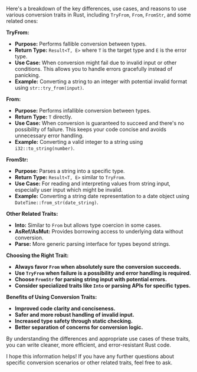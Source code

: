 Here's a breakdown of the key differences, use cases, and reasons to use various conversion traits in Rust, including `TryFrom`, `From`, `FromStr`, and some related ones:

**TryFrom:**

* **Purpose:** Performs fallible conversion between types.
* **Return Type:** `Result<T, E>` where `T` is the target type and `E` is the error type.
* **Use Case:** When conversion might fail due to invalid input or other conditions. This allows you to handle errors gracefully instead of panicking.
* **Example:** Converting a string to an integer with potential invalid format using `str::try_from(input)`.

**From:**

* **Purpose:** Performs infallible conversion between types.
* **Return Type:** `T` directly.
* **Use Case:** When conversion is guaranteed to succeed and there's no possibility of failure. This keeps your code concise and avoids unnecessary error handling.
* **Example:** Converting a valid integer to a string using `i32::to_string(number)`.

**FromStr:**

* **Purpose:** Parses a string into a specific type.
* **Return Type:** `Result<T, E>` similar to `TryFrom`.
* **Use Case:** For reading and interpreting values from string input, especially user input which might be invalid.
* **Example:** Converting a string date representation to a date object using `DateTime::from_str(date_string)`.

**Other Related Traits:**

* **Into:** Similar to `From` but allows type coercion in some cases.
* **AsRef/AsMut:** Provides borrowing access to underlying data without conversion.
* **Parse:** More generic parsing interface for types beyond strings.

**Choosing the Right Trait:**

* **Always favor `From` when absolutely sure the conversion succeeds.**
* **Use `TryFrom` when failure is a possibility and error handling is required.**
* **Choose `FromStr` for parsing string input with potential errors.**
* **Consider specialized traits like `Into` or parsing APIs for specific types.**

**Benefits of Using Conversion Traits:**

* **Improved code clarity and conciseness.**
* **Safer and more robust handling of invalid input.**
* **Increased type safety through static checking.**
* **Better separation of concerns for conversion logic.**

By understanding the differences and appropriate use cases of these traits, you can write cleaner, more efficient, and error-resistant Rust code.

I hope this information helps! If you have any further questions about specific conversion scenarios or other related traits, feel free to ask.
